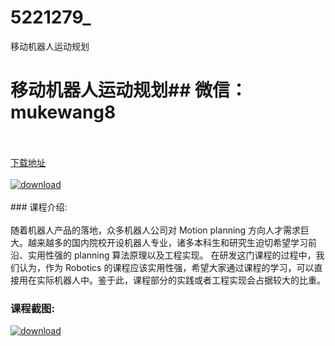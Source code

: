 # 5221279_
移动机器人运动规划
# 移动机器人运动规划## 微信：mukewang8
<br/></br>[下载地址](http://www.36tz.cn/article/5221279 "下载地址")
<br/></br>[![download](http://36tz.cn/muke_img/2021_10_1-8-300x156.png "下载地址")](http://www.36tz.cn/article/5221279 "下载地址")
<br/></br>### 课程介绍:<br/></br>随着机器人产品的落地，众多机器人公司对 Motion planning 方向人才需求巨大。越来越多的国内院校开设机器人专业，诸多本科生和研究生迫切希望学习前沿、实用性强的 planning 算法原理以及工程实现。
在研发这门课程的过程中，我们认为，作为 Robotics 的课程应该实用性强，希望大家通过课程的学习，可以直接用在实际机器人中。鉴于此，课程部分的实践或者工程实现会占据较大的比重。

### 课程截图:
[![download](http://36tz.cn/muke_img/2021_10_2-6.png "下载地址")](http://www.36tz.cn/article/5221279 "下载地址")
